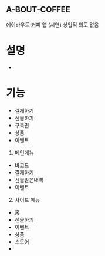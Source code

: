 ## A-BOUT-COFFEE
에이바우트 커피 앱 (시연)
상업적 의도 없음 

# 설명
- 
# 기능
- 결제하기
- 선물하기
- 구독권
- 상품
- 이벤트

1. 메인메뉴
- 바코드 
- 결제하기
- 선물받은내역
- 이벤트

2. 사이드 메뉴
- 홈
- 선물하기
- 이벤트
- 상품
- 스토어
- 
